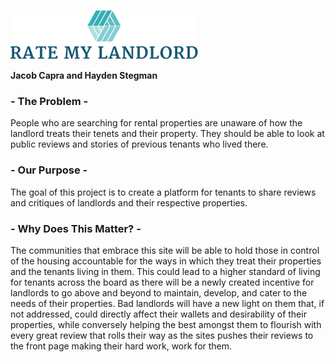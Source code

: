 ![RateMyLandlord Logo](RateMyLandlord2.png)

**Jacob Capra and Hayden Stegman**

### - The Problem -
People who are searching for rental properties are unaware of how the landlord treats their tenets and their property. They should be able to look at public reviews and stories of previous tenants who lived there.

### - Our Purpose -
The goal of this project is to create a platform for tenants to share reviews and critiques of landlords and their respective properties.

### - Why Does This Matter? -
The communities that embrace this site will be able to hold those in control of the housing accountable for the ways in which they treat their properties and the tenants living in them. This could lead to a higher standard of living for tenants across the board as there will be a newly created incentive for landlords to go above and beyond to maintain, develop, and cater to the needs of their properties. Bad landlords will have a new light on them that, if not addressed, could directly affect their wallets and desirability of their properties, while conversely helping the best amongst them to flourish with every great review that rolls their way as the sites pushes their reviews to the front page making their hard work, work for them.
